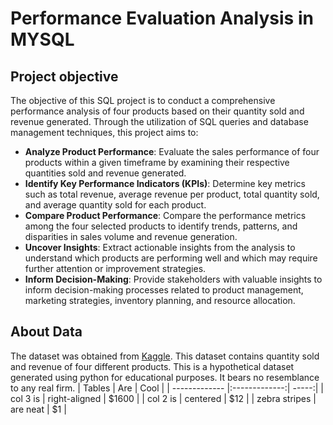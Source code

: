 # Performance Evaluation Analysis in MYSQL

## Project objective
The objective of this SQL project is to conduct a comprehensive performance analysis of four products based on their quantity sold and revenue generated. Through the utilization of SQL queries and database management techniques, this project aims to:
- **Analyze Product Performance**: Evaluate the sales performance of four products within a given timeframe by examining their respective quantities sold and revenue generated.
- **Identify Key Performance Indicators (KPIs)**: Determine key metrics such as total revenue, average revenue per product, total quantity sold, and average quantity sold for each product.
- **Compare Product Performance**: Compare the performance metrics among the four selected products to identify trends, patterns, and disparities in sales volume and revenue generation.
- **Uncover Insights**: Extract actionable insights from the analysis to understand which products are performing well and which may require further attention or improvement strategies.
- **Inform Decision-Making**: Provide stakeholders with valuable insights to inform decision-making processes related to product management, marketing strategies, inventory planning, and resource allocation.

## About Data 
The dataset was obtained from [Kaggle](https://www.kaggle.com/datasets/ksabishek/product-sales-data). This dataset contains quantity sold and revenue of four different products. This is a hypothetical dataset generated using python for educational purposes. It bears no resemblance to any real firm. 
| Tables        | Are           | Cool  |
| ------------- |:-------------:| -----:|
| col 3 is      | right-aligned | $1600 |
| col 2 is      | centered      |   $12 |
| zebra stripes | are neat      |    $1 |

